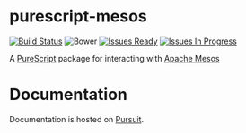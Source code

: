 # purescript-mesos

[![Build Status](https://travis-ci.org/mcoffin/purescript-mesos.svg?branch=master)](https://travis-ci.org/mcoffin/purescript-mesos)
![Bower](https://img.shields.io/bower/v/purescript-mesos.svg)
[![Issues Ready](https://img.shields.io/waffle/label/mcoffin/purescript-mesos/ready.svg)](https://waffle.io/mcoffin/purescript-mesos)
[![Issues In Progress](https://img.shields.io/waffle/label/mcoffin/purescript-mesos/in%20progress.svg)](https://waffle.io/mcoffin/purescript-mesos)

A [PureScript](http://purescript.org) package for interacting with [Apache Mesos](http://mesos.apache.org/)

# Documentation

Documentation is hosted on [Pursuit](https://pursuit.purescript.org/packages/purescript-mesos).
